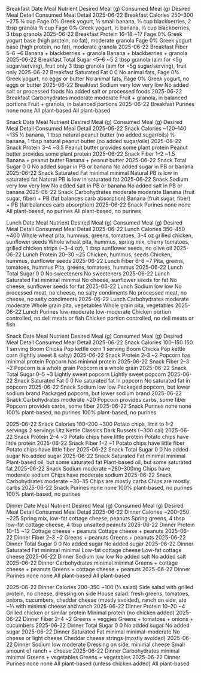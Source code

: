 Breakfast
Date	Meal	Nutrient	Desired Meal (g)	Consumed Meal (g)	Desired Meal Detail	Consumed Meal Detail
2025-06-22	Breakfast	Calories	250–300	~275	¾ cup Fage 0% Greek yogurt, ½ small banana, ⅓ cup blackberries, 2 tbsp granola	¾ cup Fage 0% Greek yogurt, ½ banana, ⅓ cup blackberries, 3 tbsp granola
2025-06-22	Breakfast	Protein	16–18	~17	Fage 0% Greek yogurt base (high protein, no fat), moderate granola	Fage 0% Greek yogurt base (high protein, no fat), moderate granola
2025-06-22	Breakfast	Fiber	5–6	~6	Banana + blackberries + granola	Banana + blackberries + granola
2025-06-22	Breakfast	Total Sugar	<5–6	~5	2 tbsp granola (aim for <5g sugar/serving), fruit only	3 tbsp granola (aim for <5g sugar/serving), fruit only
2025-06-22	Breakfast	Saturated Fat	0	0	No animal fats, Fage 0% Greek yogurt, no eggs or butter	No animal fats, Fage 0% Greek yogurt, no eggs or butter
2025-06-22	Breakfast	Sodium	very low	very low	No added salt or processed foods	No added salt or processed foods
2025-06-22	Breakfast	Carbohydrates	moderate	moderate	Fruit + granola, in balanced portions	Fruit + granola, in balanced portions
2025-06-22	Breakfast	Purines	none	none	All plant-based	All plant-based

Snack
Date	Meal	Nutrient	Desired Meal (g)	Consumed Meal (g)	Desired Meal Detail	Consumed Meal Detail
2025-06-22	Snack	Calories	~120–140	~135	½ banana, 1 tbsp natural peanut butter (no added sugar/oils)	½ banana, 1 tbsp natural peanut butter (no added sugar/oils)
2025-06-22	Snack	Protein	3–4	~3.5	Peanut butter provides some plant protein	Peanut butter provides some plant protein
2025-06-22	Snack	Fiber	1–2	~1.5	Banana + peanut butter	Banana + peanut butter
2025-06-22	Snack	Total Sugar	0	0	No added sugar in PB or banana	No added sugar in PB or banana
2025-06-22	Snack	Saturated Fat	minimal	minimal	Natural PB is low in saturated fat	Natural PB is low in saturated fat
2025-06-22	Snack	Sodium	very low	very low	No added salt in PB or banana	No added salt in PB or banana
2025-06-22	Snack	Carbohydrates	moderate	moderate	Banana (fruit sugar, fiber) + PB (fat balances carb absorption)	Banana (fruit sugar, fiber) + PB (fat balances carb absorption)
2025-06-22	Snack	Purines	none	none	All plant-based, no purines	All plant-based, no purines

Lunch
Date	Meal	Nutrient	Desired Meal (g)	Consumed Meal (g)	Desired Meal Detail	Consumed Meal Detail
2025-06-22	Lunch	Calories	350–450	~400	Whole wheat pita, hummus, greens, tomatoes, 3–4 oz grilled chicken, sunflower seeds	Whole wheat pita, hummus, spring mix, cherry tomatoes, grilled chicken strips (~3–4 oz), 1 tbsp sunflower seeds, no olive oil
2025-06-22	Lunch	Protein	20–30	~25	Chicken, hummus, seeds	Chicken, hummus, sunflower seeds
2025-06-22	Lunch	Fiber	6–8	~7	Pita, greens, tomatoes, hummus	Pita, greens, tomatoes, hummus
2025-06-22	Lunch	Total Sugar	0	0	No sweeteners	No sweeteners
2025-06-22	Lunch	Saturated Fat	minimal	minimal	No cheese, sunflower seeds for fat	No cheese, sunflower seeds for fat
2025-06-22	Lunch	Sodium	low	low	No processed meat, no cheese, no salty condiments	No processed meat, no cheese, no salty condiments
2025-06-22	Lunch	Carbohydrates	moderate	moderate	Whole grain pita, vegetables	Whole grain pita, vegetables
2025-06-22	Lunch	Purines	low-moderate	low-moderate	Chicken portion controlled, no deli meats or fish	Chicken portion controlled, no deli meats or fish

Snack
Date	Meal	Nutrient	Desired Meal (g)	Consumed Meal (g)	Desired Meal Detail	Consumed Meal Detail
2025-06-22	Snack	Calories	100–150	150	1 serving Boom Chicka Pop kettle corn	1 serving Boom Chicka Pop kettle corn (lightly sweet & salty)
2025-06-22	Snack	Protein	2–3	~2	Popcorn has minimal protein	Popcorn has minimal protein
2025-06-22	Snack	Fiber	2–3	~2	Popcorn is a whole grain	Popcorn is a whole grain
2025-06-22	Snack	Total Sugar	0–5	~3	Lightly sweet popcorn	Lightly sweet popcorn
2025-06-22	Snack	Saturated Fat	0	0	No saturated fat in popcorn	No saturated fat in popcorn
2025-06-22	Snack	Sodium	low	low	Packaged popcorn, but lower sodium brand	Packaged popcorn, but lower sodium brand
2025-06-22	Snack	Carbohydrates	moderate	~20	Popcorn provides carbs, some fiber	Popcorn provides carbs, some fiber
2025-06-22	Snack	Purines	none	none	100% plant-based, no purines	100% plant-based, no purines

2025-06-22	Snack	Calories	100–200	~300	Potato chips, limit to 1–2 servings	2 servings Utz Kettle Classics Dark Russets (~300 cal)
2025-06-22	Snack	Protein	2–4	~3	Potato chips have little protein	Potato chips have little protein
2025-06-22	Snack	Fiber	1–2	~1	Potato chips have little fiber	Potato chips have little fiber
2025-06-22	Snack	Total Sugar	0	0	No added sugar	No added sugar
2025-06-22	Snack	Saturated Fat	minimal	minimal	Plant-based oil, but some saturated fat	Plant-based oil, but some saturated fat
2025-06-22	Snack	Sodium	moderate	~280–300mg	Chips have moderate sodium	Chips have moderate sodium
2025-06-22	Snack	Carbohydrates	moderate	~30–35	Chips are mostly carbs	Chips are mostly carbs
2025-06-22	Snack	Purines	none	none	100% plant-based, no purines	100% plant-based, no purines

Dinner
Date	Meal	Nutrient	Desired Meal (g)	Consumed Meal (g)	Desired Meal Detail	Consumed Meal Detail
2025-06-22	Dinner	Calories	~200–250	~225	Spring mix, low-fat cottage cheese, peanuts	Spring greens, 4 tbsp low-fat cottage cheese, 4 tbsp unsalted peanuts
2025-06-22	Dinner	Protein	10–15	~12	Cottage cheese + peanuts	Cottage cheese + peanuts
2025-06-22	Dinner	Fiber	2–3	~2	Greens + peanuts	Greens + peanuts
2025-06-22	Dinner	Total Sugar	0	0	No added sugar	No added sugar
2025-06-22	Dinner	Saturated Fat	minimal	minimal	Low-fat cottage cheese	Low-fat cottage cheese
2025-06-22	Dinner	Sodium	low	low	No added salt	No added salt
2025-06-22	Dinner	Carbohydrates	minimal	minimal	Greens + cottage cheese + peanuts	Greens + cottage cheese + peanuts
2025-06-22	Dinner	Purines	none	none	All plant-based	All plant-based

2025-06-22	Dinner	Calories	200–350	~100 (⅓ salad)	Side salad with grilled protein, no cheese, dressing on side	House salad: fresh greens, tomatoes, onions, cucumbers, cheddar cheese (mostly avoided), ranch on side, ate ~⅓ with minimal cheese and ranch
2025-06-22	Dinner	Protein	10–20	~4	Grilled chicken or similar protein	Minimal protein (no chicken added)
2025-06-22	Dinner	Fiber	2–4	~2	Greens + veggies	Greens + tomatoes + onions + cucumbers
2025-06-22	Dinner	Total Sugar	0	0	No added sugar	No added sugar
2025-06-22	Dinner	Saturated Fat	minimal	minimal-moderate	No cheese or light cheese	Cheddar cheese strings (mostly avoided)
2025-06-22	Dinner	Sodium	low	moderate	Dressing on side, minimal cheese	Small amount of ranch + cheese
2025-06-22	Dinner	Carbohydrates	minimal	minimal	Greens + vegetables	Greens + vegetables
2025-06-22	Dinner	Purines	none	none	All plant-based (unless chicken added)	All plant-based
